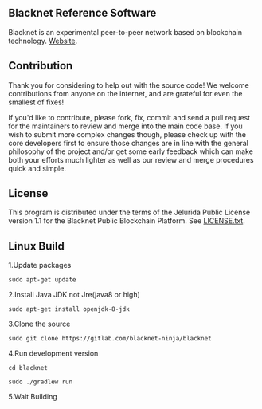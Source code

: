 ## Blacknet Reference Software

Blacknet is an experimental peer-to-peer network based on blockchain technology.
[Website](https://blacknet.ninja/).

## Contribution

Thank you for considering to help out with the source code! We welcome contributions from
anyone on the internet, and are grateful for even the smallest of fixes!

If you'd like to contribute, please fork, fix, commit and send a pull request
for the maintainers to review and merge into the main code base. If you wish to submit more
complex changes though, please check up with the core developers first
to ensure those changes are in line with the general philosophy of the project and/or get some
early feedback which can make both your efforts much lighter as well as our review and merge
procedures quick and simple.

## License

This program is distributed under the terms of the Jelurida Public License
version 1.1 for the Blacknet Public Blockchain Platform. See [LICENSE.txt](LICENSE.txt).

## Linux Build

1.Update packages

`sudo apt-get update`

2.Install Java JDK not Jre(java8 or high)

`sudo apt-get install openjdk-8-jdk`

3.Clone the source 

`sudo git clone https://gitlab.com/blacknet-ninja/blacknet`

4.Run development version

`cd blacknet`

`sudo ./gradlew run`

5.Wait Building
